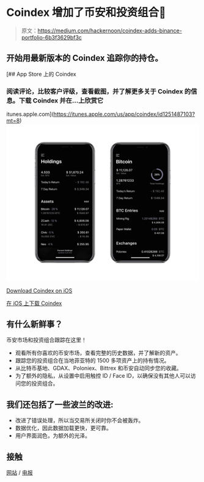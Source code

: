 # Coindex 增加了币安和投资组合🙌

> 原文：<https://medium.com/hackernoon/coindex-adds-binance-portfolio-6b3f3629bf3c>

## 开始用最新版本的 Coindex 追踪你的持仓。

[](https://itunes.apple.com/us/app/coindex/id1251487103?mt=8) [## App Store 上的 Coindex

### 阅读评论，比较客户评级，查看截图，并了解更多关于 Coindex 的信息。下载 Coindex 并在…上欣赏它

itunes.apple.com](https://itunes.apple.com/us/app/coindex/id1251487103?mt=8) ![](img/4f63123f24aed51e07bafec5cce6d16a.png)

[Download Coindex on iOS](http://coindexapp.com)

[在 iOS 上下载 Coindex](http://coindexapp.com)

## 有什么新鲜事？

币安市场和投资组合跟踪在这里！

*   观看所有你喜欢的币安市场，查看完整的历史数据，并了解新的资产。
*   跟踪您的投资组合在当地菲亚特的 1500 多项资产上的持有情况。
*   从比特币基地、GDAX、Poloniex、Bittrex 和币安自动同步您的收藏。
*   为了额外的隐私，从设置中启用触控 ID / Face ID，以确保没有其他人可以访问您的投资组合。

## 我们还包括了一些波兰的改进:

*   改进了错误处理，所以当交易所关闭时你不会被轰炸。
*   数据优化，因此数据加载更快，更可靠。
*   用户界面润色，为额外的光泽。

## 接触

[网站](http://coindexapp.com) / [电报](http://t.me/coindex)